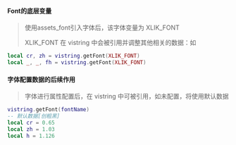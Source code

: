 #### Font的底层变量

> 使用assets_font引入字体后，该字体变量为 XLIK_FONT
> 
> XLIK_FONT 在 vistring 中会被引用并调整其他相关的数据：如

```lua
local cr, zh = vistring.getFont(XLIK_FONT)
local _, _, fh = vistring.getFont(XLIK_FONT)
```

#### 字体配置数据的后续作用

> 字体进行属性配置后，在 vistring 中可被引用，如未配置，将使用默认数据

```lua
vistring.getFont(fontName)
-- 默认数据[创粗黑]
local cr = 0.65
local zh = 1.03
local h = 1.126
```